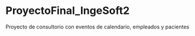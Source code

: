 # ProyectoFinal_IngeSoft2

Proyecto de consultorio con eventos de calendario, empleados y pacientes
